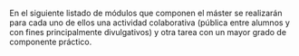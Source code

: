 En el siguiente listado de módulos que componen el máster se realizarán para cada uno de ellos una actividad colaborativa (pública entre alumnos y con fines principalmente divulgativos) y otra tarea con un mayor grado de componente práctico.
